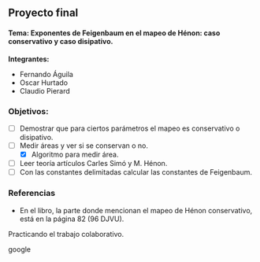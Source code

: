 ## Proyecto final
#### Tema: Exponentes de Feigenbaum en el mapeo de Hénon: caso conservativo y caso disipativo.

**Integrantes:**
- Fernando Águila
- Oscar Hurtado
- Claudio Pierard

### Objetivos:
* [ ] Demostrar que para ciertos parámetros el mapeo es conservativo o disipativo.
* [ ] Medir áreas y ver si se conservan o no.
  * [x] Algoritmo para medir área.
* [ ] Leer teoría artículos Carles Simó y M. Hénon.
* [ ] Con las constantes delimitadas calcular las constantes de Feigenbaum.

### Referencias
- En el libro, la parte donde mencionan el mapeo de Hénon conservativo, está en la página 82 (96 DJVU).

Practicando el trabajo colaborativo.

google
